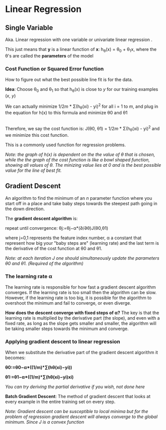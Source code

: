 # Linear Regression

## Single Variable

Aka. Linear regression with one variable or univariate linear regression . 

This just means that **y** is a linear function of **x**: h<sub>&theta;</sub>(x) = &theta;<sub>0</sub> + &theta;<sub>1</sub>x, where the &theta;'s are called the **parameters** of the model

### Cost Function or Squared Error function

How to figure out what the best possible line fit is for the data.

**Idea**: Choose &theta;<sub>0</sub> and &theta;<sub>1</sub> so that h<sub>&theta;</sub>(x) is close to *y* for our training examples (*x*, *y*)

We can actually minimize 1/2*m* * &Sigma;(h<sub>&theta;</sub>(xi) - yi)<sup>2</sup> for all i = 1 to *m*, and plug in the equation for h(x) to this formula and minimize &theta;0 and &theta;1

<br/>Therefore, we say the cost function is: J(&theta;0, &theta;1) = 1/2*m* * &Sigma;(h<sub>&theta;</sub>(xi) - yi)<sup>2</sup> and we minimize this cost function.

This is a commonly used function for regression problems.

*Note: the graph of h(x) is dependent on the the value of &theta; that is chosen, while the the graph of the cost function is like a bowl shaped function, showing all values of &theta;. The minizing value lies at 0 and is the best possible value for the line of best fit.*

## Gradient Descent
An algorithm to find the minimum of an *n* parameter function where you start off in a place and take baby steps towards the steepest path going in the down direction.

The **gradient descent algorithm** is:

repeat until convergence: θj:=θj−α*(∂/∂θ)J(θ0,θ1)

where j=0,1 represents the feature index number, α a constant that represent how big your "baby steps are" (learning rate) and the last term is the derivative of the cost function at θ0 and θ1.

*Note: at each iteration J one should simultaneously update the parameters θ0 and θ1. (Required of the algorithm)*

### The learning rate α
The learning rate is responsible for how fast a gradient descent algorithm converges. If the learning rate is too small then the algorithm can be slow. However, if the learning rate is too big, it is possible for the algorithm to overshoot the minimum and fail to converge, or even diverge.

**How does the descent converge with fixed steps of α?**
The key is that the learning rate is multiplied by the derivative part (the slope), and even with a fixed rate, as long as the slope gets smaller and smaller, the algorithm will be taking smaller steps towards the minimum and converge.

### Applying gradient descent to linear regression

When we substitute the derivative part of the gradient descent algorithm it becomes:

**θ0:=θ0−α\*((1/m)\*∑(hθ(xi)−yi))**

**θ1:=θ1−α\*((1/m)\*∑(hθ(xi)−yi)xi)**

*You can try deriving the partial derivative if you wish, not done here*

**Batch Gradient Descent**: The method of gradient descent that looks at every example in the entire training set on every step.

*Note: Gradient descent can be susceptible to local minima but for the problem of regression gradient descent will always converge to the global minimum. Since J is a convex function*
